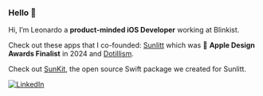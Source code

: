 ### Hello 👋

Hi, I’m Leonardo a **product-minded iOS Developer** working at Blinkist. 

Check out these apps that I co-founded: [Sunlitt](https://apps.apple.com/app/litt/id1628751457) which was  **Apple Design Awards Finalist** in 2024 and [Dotillism](https://apps.apple.com/app/dotillism/id1611775193).


Check out [SunKit](https://github.com/Sunlitt/SunKit), the open source Swift package we created for Sunlitt.


[![LinkedIn](https://img.shields.io/badge/linkedin-%230077B5.svg?style=for-the-badge&logo=linkedin&logoColor=white)](https://www.linkedin.com/in/leonardobertinelli/) 
